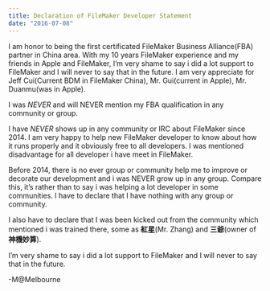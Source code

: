```yaml
---
title: Declaration of FileMaker Developer Statement
date: "2016-07-08"
---
```


I am honor to being the first certificated FileMaker Business Alliance(FBA) partner in China area. With my 10 years FileMaker experience and my friends in Apple and FileMaker, I’m very shame to say i did a lot support to FileMaker and I will never to say that in the future. I am very appreciate for Jeff Cui(Current BDM in FileMaker China), Mr. Gui(current in Apple), Mr. Duanmu(was in Apple).

I was *NEVER* and will NEVER mention my FBA qualification in any community or group.

I have *NEVER* shows up in any community or IRC about FileMaker since 2014. I am very happy to help new FileMaker developer to know about how it runs properly and it obviously free to all developers. I was mentioned disadvantage for all developer i have meet in FileMaker.

Before 2014, there is no ever group or community help me to improve or decorate our development and i was NEVER grow up in any group. Compare this, it’s rather than to say i was helping a lot developer in some communities. I have to declare that I have nothing with any group or community.

I also have to declare that I was been kicked out from the community which mentioned i was trained there, some as **紅星**(Mr. Zhang) and **三爺**(owner of **神機妙算**).

I’m very shame to say i did a lot support to FileMaker and I will never to say that in the future.

-M@Melbourne